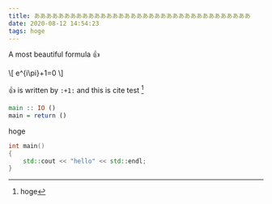 ```yaml
---
title: ああああああああああああああああああああああああああああああああああああ
date: 2020-08-12 14:54:23
tags: hoge
---
```


A most beautiful formula :+1:

\\[
e^{i\pi}+1=0
\\]

:+1: is written by `:+1:` and this is cite test [^1]

```haskell
main :: IO ()
main = return ()
```

<!--more-->
hoge 

```cpp
int main()
{
    std::cout << "hello" << std::endl;
}
```

[^1]: hoge
